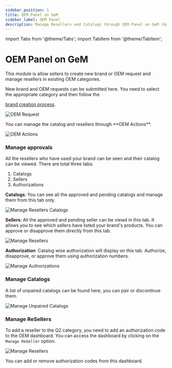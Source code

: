 ```yaml
---
sidebar_position: 1
title: OEM Panel on GeM
sidebar_label: OEM Panel
description: Manage Resellers and Catalogs through OEM Panel on GeM (Government e-Marketplace) Portal
---
```


import Tabs from '@theme/Tabs';
import TabItem from '@theme/TabItem';

# OEM Panel on GeM
This module is allow sellers to create new brand or OEM request and manage resellers in existing OEM categories.

<Tabs>
<TabItem value="New Brand or OEM Requests" label="New Brand or OEM Requests">
New brand and OEM requests can be submitted here. You need to select the appropriate category and then follow the

[brand creation process](/docs/catalog/brand-approval).

![OEM Request](/img/doc/seller-profile/oem-request.jpg)

</TabItem>
<TabItem value="OEM Actions" label="OEM Actions">
You can manage the catalog and resellers through **OEM Actions**.

![OEM Actions](/img/doc/seller-profile/oem-actions.jpg)

### Manage approvals
All the resellers who have used your brand can be seen and their catalog can be viewed. There are total three tabs:
1. Catalogs
2. Sellers
3. Authorizations

**Catalogs**: You can see all the approved and pending catalogs and manage them from this tab only.

![Manage Resellers Catalogs](/img/doc/seller-profile/catalogs.jpg)

**Sellers**: All the approved and pending seller can be viewd in this tab. It allows you to see which sellers have listed your brand's products. You can approve or disapprove them directly from this tab.

![Manage Resellers](/img/doc/seller-profile/sellers.jpg)

**Authorization**: Catalog wise authorization will display on this tab. Authorize, disapprove, or approve them using authorization numbers.

![Manage Authorizations](/img/doc/seller-profile/authorizations.jpg)

### Manage Catalogs
A list of unpaired catalogs can be found here, you can pair or discontinue them.

![Manage Unpaired Catalogs](/img/doc/seller-profile/manage-catalogs.jpg)

### Manage ReSellers
To add a reseller to the Q2 category, you need to add an authorization code to the OEM dashboard. You can access the dashboard by clicking on the `Manage ReSeller` option.

![Manage Resellers](/img/doc/seller-profile/manage-resellers.jpg)

You can add or remove authorization codes from this dashboard.
</TabItem>
</Tabs>